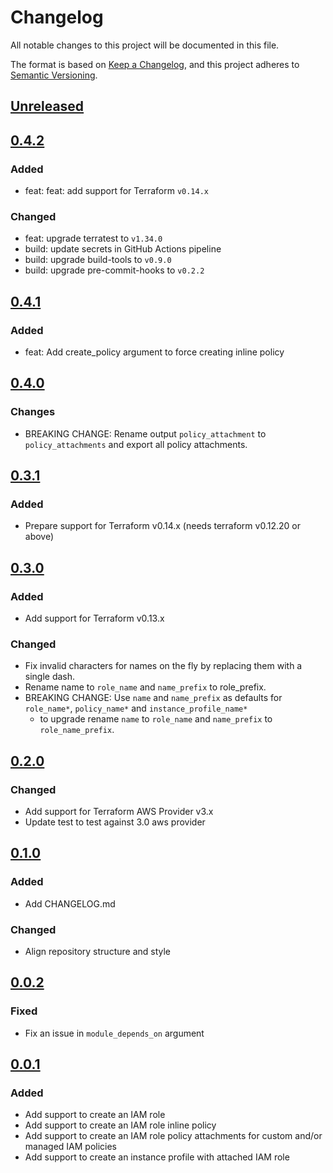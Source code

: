 # Changelog
All notable changes to this project will be documented in this file.

The format is based on [Keep a Changelog](https://keepachangelog.com/en/1.0.0/),
and this project adheres to [Semantic Versioning](https://semver.org/spec/v2.0.0.html).

## [Unreleased]

## [0.4.2]
### Added
- feat: feat: add support for Terraform `v0.14.x`

### Changed
- feat: upgrade terratest to `v1.34.0`
- build: update secrets in GitHub Actions pipeline
- build: upgrade build-tools to `v0.9.0`
- build: upgrade pre-commit-hooks to `v0.2.2`

## [0.4.1]
### Added
- feat: Add create_policy argument to force creating inline policy

## [0.4.0]
### Changes
- BREAKING CHANGE: Rename output `policy_attachment` to `policy_attachments` and export all policy attachments.

## [0.3.1]
### Added
- Prepare support for Terraform v0.14.x (needs terraform v0.12.20 or above)

## [0.3.0]
### Added
- Add support for Terraform v0.13.x

### Changed
- Fix invalid characters for names on the fly by replacing them with a single dash.
- Rename name to `role_name` and `name_prefix` to role_prefix.
- BREAKING CHANGE: Use `name` and `name_prefix` as defaults for `role_name*`, `policy_name*` and `instance_profile_name*`
  - to upgrade rename `name` to `role_name` and `name_prefix` to `role_name_prefix`.

## [0.2.0]
### Changed
- Add support for Terraform AWS Provider v3.x
- Update test to test against 3.0 aws provider

## [0.1.0]
### Added
- Add CHANGELOG.md

### Changed
- Align repository structure and style

## [0.0.2]
### Fixed
- Fix an issue in `module_depends_on` argument

## [0.0.1]
### Added
- Add support to create an IAM role
- Add support to create an IAM role inline policy
- Add support to create an IAM role policy attachments for custom and/or managed IAM policies
- Add support to create an instance profile with attached IAM role

<!-- markdown-link-check-disable -->
[Unreleased]: https://github.com/mineiros-io/terraform-aws-iam-role/compare/v0.4.2...HEAD
[0.4.2]: https://github.com/mineiros-io/terraform-aws-iam-role/compare/v0.4.1...v0.4.2
<!-- markdown-link-check-disabled -->
[0.4.1]: https://github.com/mineiros-io/terraform-aws-iam-role/compare/v0.4.0...v0.4.1
[0.4.0]: https://github.com/mineiros-io/terraform-aws-iam-role/compare/v0.3.1...v0.4.0
[0.3.1]: https://github.com/mineiros-io/terraform-aws-iam-role/compare/v0.3.0...v0.3.1
[0.3.0]: https://github.com/mineiros-io/terraform-aws-iam-role/compare/v0.2.0...v0.3.0
[0.2.0]: https://github.com/mineiros-io/terraform-aws-iam-role/compare/v0.1.0...v0.2.0
[0.1.0]: https://github.com/mineiros-io/terraform-aws-iam-role/compare/v0.0.2...v0.1.0
[0.0.2]: https://github.com/mineiros-io/terraform-aws-iam-role/compare/v0.0.1...v0.0.2
[0.0.1]: https://github.com/mineiros-io/terraform-aws-iam-role/releases/tag/v0.0.1
